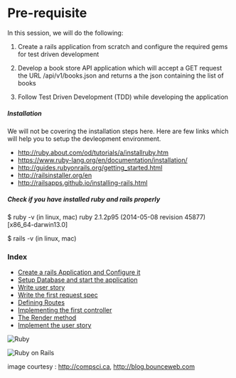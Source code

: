 # Pre-requisite

In this session, we will do the following:

1) Create a rails application from scratch and configure the required gems for test driven development

2) Develop a book store API application which will accept a GET request the URL /api/v1/books.json and returns a the json containing the list of books

3) Follow Test Driven Development (TDD) while developing the application

##### Installation

We will not be covering the installation steps here.
Here are few links which will help you to setup the devleopment environment.

* http://ruby.about.com/od/tutorials/a/installruby.htm
* https://www.ruby-lang.org/en/documentation/installation/
* http://guides.rubyonrails.org/getting_started.html
* http://railsinstaller.org/en
* http://railsapps.github.io/installing-rails.html

##### Check if you have installed ruby and rails properly

$ ruby -v (in linux, mac)
ruby 2.1.2p95 (2014-05-08 revision 45877) [x86_64-darwin13.0]

$ rails -v (in linux, mac)

### Index

* [Create a rails Application and Configure it](step-2-configure-application.md)
* [Setup Database and start the application](step-3-setup-database-and-start-application.md)
* [Write user story](step-4-write-user-story.md)
* [Write the first request spec](step-5-write-the-first-request-spec.md)
* [Defining Routes](step-6-first-route.md)
* [Implementing the first controller](step-7-first-controller.md)
* [The Render method](step-8-understanding-the-render-method.md)
* [Implement the user story](step-9-implement-user-story.md)


![Ruby](http://compsci.ca/blog/wp-content/uploads/2007/04/ruby_logo.gif "Ruby Programming Language")

![Ruby on Rails](http://blog.bounceweb.com/wp-content/uploads/2010/09/Tools-for-Ruby-on-Rails-logo.jpg "Ruby on Rails, a web application framework")



image courtesy : http://compsci.ca, http://blog.bounceweb.com

